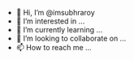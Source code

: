 - 👋 Hi, I’m @imsubhraroy
- 👀 I’m interested in ...
- 🌱 I’m currently learning ...
- 💞️ I’m looking to collaborate on ...
- 📫 How to reach me ...

<!---
imsubhraroy/imsubhraroy is a ✨ special ✨ repository because its `README.md` (this file) appears on your GitHub profile.
You can click the Preview link to take a look at your changes.
--->
